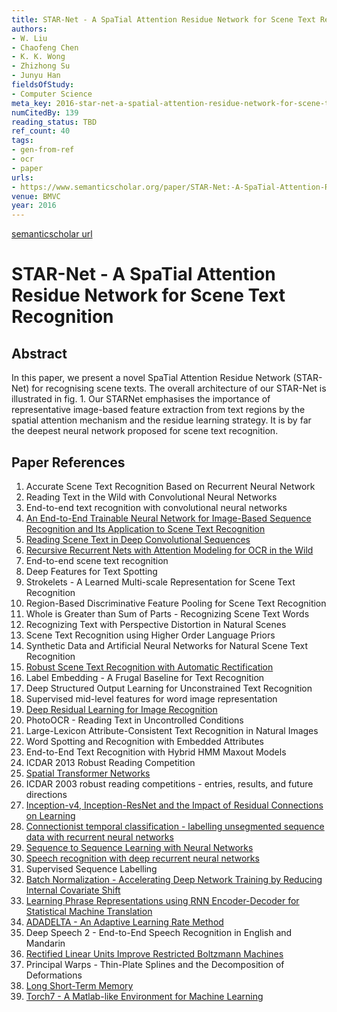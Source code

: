 ```yaml
---
title: STAR-Net - A SpaTial Attention Residue Network for Scene Text Recognition
authors:
- W. Liu
- Chaofeng Chen
- K. K. Wong
- Zhizhong Su
- Junyu Han
fieldsOfStudy:
- Computer Science
meta_key: 2016-star-net-a-spatial-attention-residue-network-for-scene-text-recognition
numCitedBy: 139
reading_status: TBD
ref_count: 40
tags:
- gen-from-ref
- ocr
- paper
urls:
- https://www.semanticscholar.org/paper/STAR-Net:-A-SpaTial-Attention-Residue-Network-for-Liu-Chen/d1e356ac88768b3cb5b59926641b48cbaa15670c?sort=total-citations
venue: BMVC
year: 2016
---
```


[semanticscholar url](https://www.semanticscholar.org/paper/STAR-Net:-A-SpaTial-Attention-Residue-Network-for-Liu-Chen/d1e356ac88768b3cb5b59926641b48cbaa15670c?sort=total-citations)

# STAR-Net - A SpaTial Attention Residue Network for Scene Text Recognition

## Abstract

In this paper, we present a novel SpaTial Attention Residue Network (STAR-Net) for recognising scene texts. The overall architecture of our STAR-Net is illustrated in fig. 1. Our STARNet emphasises the importance of representative image-based feature extraction from text regions by the spatial attention mechanism and the residue learning strategy. It is by far the deepest neural network proposed for scene text recognition.

## Paper References

1. Accurate Scene Text Recognition Based on Recurrent Neural Network
2. Reading Text in the Wild with Convolutional Neural Networks
3. End-to-end text recognition with convolutional neural networks
4. [An End-to-End Trainable Neural Network for Image-Based Sequence Recognition and Its Application to Scene Text Recognition](2017-an-end-to-end-trainable-neural-network-for-image-based-sequence-recognition-and-its-application-to-scene-text-recognition)
5. [Reading Scene Text in Deep Convolutional Sequences](2016-reading-scene-text-in-deep-convolutional-sequences)
6. [Recursive Recurrent Nets with Attention Modeling for OCR in the Wild](2016-recursive-recurrent-nets-with-attention-modeling-for-ocr-in-the-wild)
7. End-to-end scene text recognition
8. Deep Features for Text Spotting
9. Strokelets - A Learned Multi-scale Representation for Scene Text Recognition
10. Region-Based Discriminative Feature Pooling for Scene Text Recognition
11. Whole is Greater than Sum of Parts - Recognizing Scene Text Words
12. Recognizing Text with Perspective Distortion in Natural Scenes
13. Scene Text Recognition using Higher Order Language Priors
14. Synthetic Data and Artificial Neural Networks for Natural Scene Text Recognition
15. [Robust Scene Text Recognition with Automatic Rectification](2016-robust-scene-text-recognition-with-automatic-rectification)
16. Label Embedding - A Frugal Baseline for Text Recognition
17. Deep Structured Output Learning for Unconstrained Text Recognition
18. Supervised mid-level features for word image representation
19. [Deep Residual Learning for Image Recognition](2015-resnet.md)
20. PhotoOCR - Reading Text in Uncontrolled Conditions
21. Large-Lexicon Attribute-Consistent Text Recognition in Natural Images
22. Word Spotting and Recognition with Embedded Attributes
23. End-to-End Text Recognition with Hybrid HMM Maxout Models
24. ICDAR 2013 Robust Reading Competition
25. [Spatial Transformer Networks](2015-spatial-transformer-networks)
26. ICDAR 2003 robust reading competitions - entries, results, and future directions
27. [Inception-v4, Inception-ResNet and the Impact of Residual Connections on Learning](2017-inception-v4-inception-resnet-and-the-impact-of-residual-connections-on-learning)
28. [Connectionist temporal classification - labelling unsegmented sequence data with recurrent neural networks](2006-connectionist-temporal-classification-labelling-unsegmented-sequence-data-with-recurrent-neural-networks)
29. [Sequence to Sequence Learning with Neural Networks](2014-sequence-to-sequence-learning-with-neural-networks)
30. [Speech recognition with deep recurrent neural networks](2013-speech-recognition-with-deep-recurrent-neural-networks)
31. Supervised Sequence Labelling
32. [Batch Normalization - Accelerating Deep Network Training by Reducing Internal Covariate Shift](2015-batch-normalization-accelerating-deep-network-training-by-reducing-internal-covariate-shift)
33. [Learning Phrase Representations using RNN Encoder-Decoder for Statistical Machine Translation](2014-learning-phrase-representations-using-rnn-encoder-decoder-for-statistical-machine-translation)
34. [ADADELTA - An Adaptive Learning Rate Method](2012-adadelta-an-adaptive-learning-rate-method)
35. Deep Speech 2 - End-to-End Speech Recognition in English and Mandarin
36. [Rectified Linear Units Improve Restricted Boltzmann Machines](2010-rectified-linear-units-improve-restricted-boltzmann-machines)
37. Principal Warps - Thin-Plate Splines and the Decomposition of Deformations
38. [Long Short-Term Memory](1997-long-short-term-memory)
39. [Torch7 - A Matlab-like Environment for Machine Learning](2011-torch7-a-matlab-like-environment-for-machine-learning)
